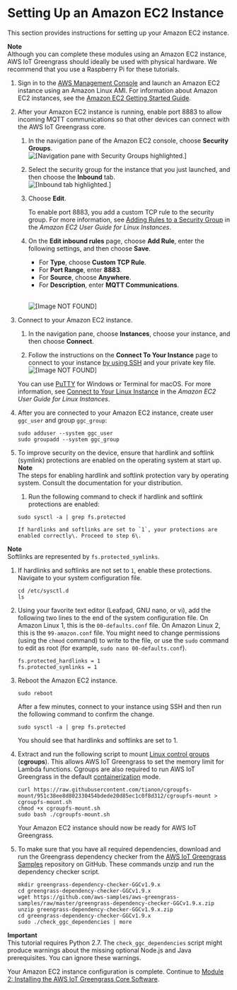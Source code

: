 # Setting Up an Amazon EC2 Instance<a name="setup-filter.ec2"></a>

This section provides instructions for setting up your Amazon EC2 instance\.

**Note**  
 Although you can complete these modules using an Amazon EC2 instance, AWS IoT Greengrass should ideally be used with physical hardware\. We recommend that you use a Raspberry Pi for these tutorials\. 

1. Sign in to the [AWS Management Console](https://console.aws.amazon.com/) and launch an Amazon EC2 instance using an Amazon Linux AMI\. For information about Amazon EC2 instances, see the [Amazon EC2 Getting Started Guide](https://docs.aws.amazon.com/AWSEC2/latest/GettingStartedGuide/)\.

1. After your Amazon EC2 instance is running, enable port 8883 to allow incoming MQTT communications so that other devices can connect with the AWS IoT Greengrass core\.

   1. In the navigation pane of the Amazon EC2 console, choose **Security Groups**\.  
![\[Navigation pane with Security Groups highlighted.\]](http://docs.aws.amazon.com/greengrass/latest/developerguide/images/gg-get-started-002.6.1.png)

   1. Select the security group for the instance that you just launched, and then choose the **Inbound** tab\.  
![\[Inbound tab highlighted.\]](http://docs.aws.amazon.com/greengrass/latest/developerguide/images/gg-get-started-002.6.2.png)

   1. Choose **Edit**\.

      To enable port 8883, you add a custom TCP rule to the security group\. For more information, see [ Adding Rules to a Security Group](https://docs.aws.amazon.com/AWSEC2/latest/UserGuide/using-network-security.html#adding-security-group-rule) in the *Amazon EC2 User Guide for Linux Instances*\.

   1. On the **Edit inbound rules** page, choose **Add Rule**, enter the following settings, and then choose **Save**\.
      + For **Type**, choose **Custom TCP Rule**\.
      + For **Port Range**, enter **8883**\.
      + For **Source**, choose **Anywhere**\.
      + For **Description**, enter **MQTT Communications**\.

         
![\[Image NOT FOUND\]](http://docs.aws.amazon.com/greengrass/latest/developerguide/images/gg-get-started-002.6.3.png)

1. Connect to your Amazon EC2 instance\.

   1. In the navigation pane, choose **Instances**, choose your instance, and then choose **Connect**\.

   1. Follow the instructions on the **Connect To Your Instance** page to connect to your instance [ by using SSH](https://docs.aws.amazon.com/AWSEC2/latest/UserGuide/AccessingInstancesLinux.html) and your private key file\.  
![\[Image NOT FOUND\]](http://docs.aws.amazon.com/greengrass/latest/developerguide/images/gg-get-started-002.6.4.png)

   You can use [PuTTY](https://docs.aws.amazon.com/AWSEC2/latest/UserGuide/putty.html) for Windows or Terminal for macOS\. For more information, see [ Connect to Your Linux Instance](https://docs.aws.amazon.com/AWSEC2/latest/UserGuide/AccessingInstances.html) in the *Amazon EC2 User Guide for Linux Instances*\.

1. After you are connected to your Amazon EC2 instance, create user `ggc_user` and group `ggc_group`:

   ```
   sudo adduser --system ggc_user
   sudo groupadd --system ggc_group
   ```

1. To improve security on the device, ensure that hardlink and softlink \(symlink\) protections are enabled on the operating system at start up\.
**Note**  
 The steps for enabling hardlink and softlink protection vary by operating system\. Consult the documentation for your distribution\. 

   1.  Run the following command to check if hardlink and softlink protections are enabled: 

      ```
      sudo sysctl -a | grep fs.protected
      ```

       If hardlinks and softlinks are set to `1`, your protections are enabled correctly\. Proceed to step 6\. 
**Note**  
Softlinks are represented by `fs.protected_symlinks`\.

   1. If hardlinks and softlinks are not set to `1`, enable these protections\. Navigate to your system configuration file\. 

      ```
      cd /etc/sysctl.d
      ls
      ```

   1. Using your favorite text editor \(Leafpad, GNU nano, or vi\), add the following two lines to the end of the system configuration file\. On Amazon Linux 1, this is the `00-defaults.conf` file\. On Amazon Linux 2, this is the `99-amazon.conf` file\. You might need to change permissions \(using the `chmod` command\) to write to the file, or use the `sudo` command to edit as root \(for example, `sudo nano 00-defaults.conf`\)\.

      ```
      fs.protected_hardlinks = 1
      fs.protected_symlinks = 1
      ```

   1. Reboot the Amazon EC2 instance\.

      ```
      sudo reboot
      ```

      After a few minutes, connect to your instance using SSH and then run the following command to confirm the change\.

      ```
      sudo sysctl -a | grep fs.protected
      ```

      You should see that hardlinks and softlinks are set to 1\.

1. Extract and run the following script to mount [Linux control groups](https://access.redhat.com/documentation/en-us/red_hat_enterprise_linux/6/html/resource_management_guide/ch01) \(**cgroups**\)\. This allows AWS IoT Greengrass to set the memory limit for Lambda functions\. Cgroups are also required to run AWS IoT Greengrass in the default [containerization](lambda-group-config.md#lambda-containerization-considerations) mode\.

   ```
   curl https://raw.githubusercontent.com/tianon/cgroupfs-mount/951c38ee8d802330454bdede20d85ec1c0f8d312/cgroupfs-mount > cgroupfs-mount.sh
   chmod +x cgroupfs-mount.sh 
   sudo bash ./cgroupfs-mount.sh
   ```

   Your Amazon EC2 instance should now be ready for AWS IoT Greengrass\.

1. To make sure that you have all required dependencies, download and run the Greengrass dependency checker from the [AWS IoT Greengrass Samples](https://github.com//aws-samples/aws-greengrass-samples) repository on GitHub\. These commands unzip and run the dependency checker script\.

   ```
   mkdir greengrass-dependency-checker-GGCv1.9.x
   cd greengrass-dependency-checker-GGCv1.9.x
   wget https://github.com/aws-samples/aws-greengrass-samples/raw/master/greengrass-dependency-checker-GGCv1.9.x.zip
   unzip greengrass-dependency-checker-GGCv1.9.x.zip
   cd greengrass-dependency-checker-GGCv1.9.x
   sudo ./check_ggc_dependencies | more
   ```
**Important**  
This tutorial requires Python 2\.7\. The `check_ggc_dependencies` script might produce warnings about the missing optional Node\.js and Java prerequisites\. You can ignore these warnings\.

Your Amazon EC2 instance configuration is complete\. Continue to [Module 2: Installing the AWS IoT Greengrass Core Software](module2.md)\.